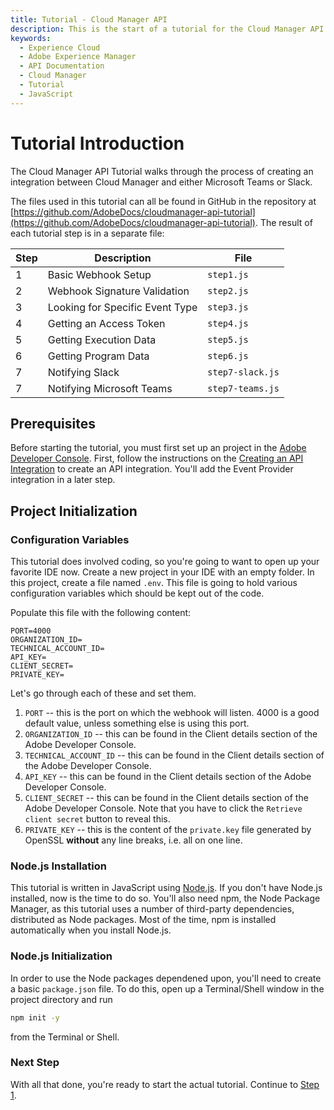 ```yaml
---
title: Tutorial - Cloud Manager API
description: This is the start of a tutorial for the Cloud Manager API
keywords:
  - Experience Cloud
  - Adobe Experience Manager
  - API Documentation
  - Cloud Manager
  - Tutorial
  - JavaScript
---
```


# Tutorial Introduction

The Cloud Manager API Tutorial walks through the process of creating an integration between Cloud Manager and either Microsoft Teams or Slack.

The files used in this tutorial can all be found in GitHub in the repository at [https://github.com/AdobeDocs/cloudmanager-api-tutorial](https://github.com/AdobeDocs/cloudmanager-api-tutorial). The result of each tutorial step is in a separate file:

| Step | Description                     | File             |
|------|---------------------------------|------------------|
| 1    | Basic Webhook Setup             | `step1.js`       |
| 2    | Webhook Signature Validation    | `step2.js`       |
| 3    | Looking for Specific Event Type | `step3.js`       |
| 4    | Getting an Access Token         | `step4.js`       |
| 5    | Getting Execution Data          | `step5.js`       |
| 6    | Getting Program Data            | `step6.js`       |
| 7    | Notifying Slack                 | `step7-slack.js` |
| 7    | Notifying Microsoft Teams       | `step7-teams.js` |

## Prerequisites

Before starting the tutorial, you must first set up an project in the <a href="https://developer.adobe.com/console/projects" target="_new">Adobe Developer Console</a>. First, follow the instructions on the [Creating an API Integration](/guides/getting-started/create-api-integration/) to create an API integration. You'll add the Event Provider integration in a later step.

## Project Initialization

### Configuration Variables

This tutorial does involved coding, so you're going to want to open up your favorite IDE now. Create a new project in your IDE with an empty folder. In this project, create a file named `.env`. This file is going to hold various configuration variables which should be kept out of the code.

Populate this file with the following content:

```
PORT=4000
ORGANIZATION_ID=
TECHNICAL_ACCOUNT_ID=
API_KEY=
CLIENT_SECRET=
PRIVATE_KEY=
```

Let's go through each of these and set them.

1. `PORT` -- this is the port on which the webhook will listen. 4000 is a good default value, unless something else is using this port.
2. `ORGANIZATION_ID` -- this can be found in the Client details section of the Adobe Developer Console.
3. `TECHNICAL_ACCOUNT_ID` -- this can be found in the Client details section of the Adobe Developer Console.
4. `API_KEY` -- this can be found in the Client details section of the Adobe Developer Console.
5. `CLIENT_SECRET` -- this can be found in the Client details section of the Adobe Developer Console. Note that you have to click the `Retrieve client secret` button to reveal this.
6. `PRIVATE_KEY` -- this is the content of the `private.key` file generated by OpenSSL **without** any line breaks, i.e. all on one line.

### Node.js Installation

This tutorial is written in JavaScript using <a href="https://nodejs.org/" target="_new">Node.js</a>. If you don't have Node.js installed, now is the time to do so. You'll also need npm, the Node Package Manager, as this tutorial uses a number of third-party dependencies, distributed as Node packages. Most of the time, npm is installed automatically when you install Node.js.

### Node.js Initialization

In order to use the Node packages dependened upon, you'll need to create a basic `package.json` file. To do this, open up a Terminal/Shell window in the project directory and run

```bash
npm init -y
```

from the Terminal or Shell.

### Next Step

With all that done, you're ready to start the actual tutorial. Continue to [Step 1](1-a-basic-webhook.md).